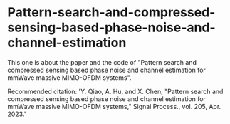 # Pattern-search-and-compressed-sensing-based-phase-noise-and-channel-estimation
This one is about the paper and the code of "Pattern search and compressed sensing based phase noise and channel estimation for mmWave massive MIMO-OFDM systems".

Recommended citation: 'Y. Qiao, A. Hu, and X. Chen, "Pattern search and compressed sensing based phase noise and
channel estimation for mmWave massive MIMO-OFDM systems," Signal Process., vol. 205, Apr. 2023.'
